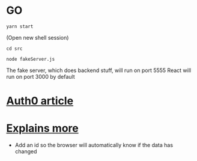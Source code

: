 # GO
`yarn start` 

(Open new shell session)

`cd src`

`node fakeServer.js`

The fake server, which does backend stuff, will run on port 5555
React will run on port 3000 by default

# [Auth0 article](https://auth0.com/blog/developing-real-time-web-applications-with-server-sent-events/)

# [Explains more](https://www.jsdiaries.com/dynamic-website-design-with-event-source/)

* Add an id so the browser will automatically know if the data has changed
